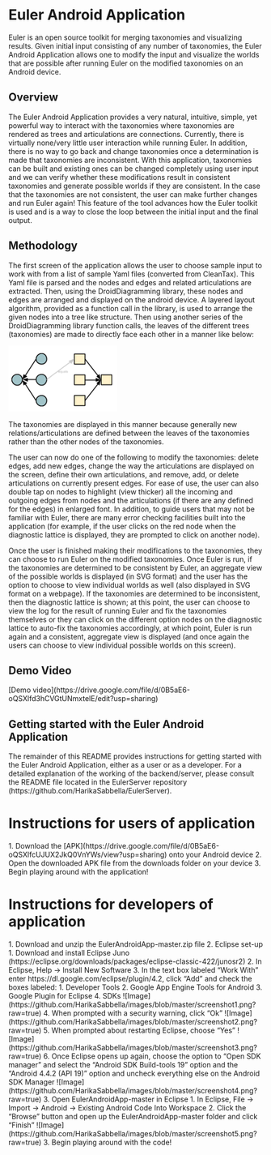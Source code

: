 <h1> Euler Android Application </h1>

Euler is an open source toolkit for merging taxonomies and visualizing results.  Given initial input consisting of any number of taxonomies, the Euler Android Application allows one to modify the input and visualize the worlds that are possible after running Euler on the modified taxonomies on an Android device.

<h2> Overview </h2>
The Euler Android Application provides a very natural, intuitive, simple, yet powerful way to interact with the taxonomies where taxonomies are rendered as trees and articulations are connections.  Currently, there is virtually none/very little user interaction while running Euler.  In addition, there is no way to go back and change taxonomies once a determination is made that taxonomies are inconsistent.  With this application, taxonomies can be built and existing ones can be changed completely using user input and we can verify whether these modifications result in consistent taxonomies and generate possible worlds if they are consistent.  In the case that the taxonomies are not consistent, the user can make further changes and run Euler again!   This feature of the tool advances how the Euler toolkit is used and is a way to close the loop between the initial input and the final output.

<h2> Methodology </h2>
The first screen of the application allows the user to choose sample input to work with from a list of sample Yaml files (converted from CleanTax).   This Yaml file is parsed and the nodes and edges and related articulations are extracted. Then, using the DroidDiagramming library, these nodes and edges are arranged and displayed on the android device. A layered layout algorithm, provided as a function call in the library, is used to arrange the given nodes into a tree like structure.  Then using another series of the DroidDiagramming library function calls, the leaves of the different trees (taxonomies) are made to directly face each other in a manner like below:

![Image](https://github.com/HarikaSabbella/images/blob/master/graph.png?raw=true)

The taxonomies are displayed in this manner because generally new relations/articulations are defined between the leaves of the taxonomies rather than the other nodes of the taxonomies.  

The user can now do one of the following to modify the taxonomies:  delete edges, add new edges, change the way the articulations are displayed on the screen, define their own articulations, and remove, add, or delete articulations on currently present edges.  For ease of use, the user can also double tap on nodes to highlight (view thicker) all the incoming and outgoing edges from nodes and the articulations (if there are any defined for the edges) in enlarged font.   In addition, to guide users that may not be familiar with Euler, there are many error checking facilities built into the application (for example, if the user clicks on the red node when the diagnostic lattice is displayed, they are prompted to click on another node).

Once the user is finished making their modifications to the taxonomies, they can choose to run Euler on the modified taxonomies.   Once Euler is run, if the taxonomies are determined to be consistent by Euler, an aggregate view of the possible worlds is displayed (in SVG format) and the user has the option to choose to view individual worlds as well (also displayed in SVG format on a webpage).  If the taxonomies are determined to be inconsistent, then the diagnostic lattice is shown; at this point, the user can choose to view the log for the result of running Euler and fix the taxonomies themselves or they can click on the different option nodes on the diagnostic lattice to auto-fix the taxonomies accordingly, at which point, Euler is run again and a consistent, aggregate view is displayed (and once again the users can choose to view individual possible worlds on this screen). 

<h2> Demo Video </h2>
[Demo video](https://drive.google.com/file/d/0B5aE6-oQSXlfd3hCVGtUNmxtelE/edit?usp=sharing)

<h2> Getting started with the Euler Android Application </h2>
The remainder of this README provides instructions for getting started with the Euler Android Application, either as a user or as a developer.  For a detailed explanation of the working of the backend/server, please consult the README file located in the EulerServer repository (https://github.com/HarikaSabbella/EulerServer). 

<h1> Instructions for users of application </h1> 
1. Download the [APK](https://drive.google.com/file/d/0B5aE6-oQSXlfcUJUX2JkQ0VnYWs/view?usp=sharing) onto your Android device
2. Open the downloaded APK file from the downloads folder on your device 
3. Begin playing around with the application!

<h1> Instructions for developers of application </h1>
1. Download and unzip the EulerAndroidApp-master.zip file
2. Eclipse set-up
    1. Download and install Eclipse Juno (https://eclipse.org/downloads/packages/eclipse-classic-422/junosr2)
    2. In Eclipse, Help -> Install New Software
    3. In the text box labeled “Work With” enter https://dl.google.com/eclipse/plugin/4.2, click “Add” and check the boxes labeled:
        1. Developer Tools
        2. Google App Engine Tools for Android 
        3. Google Plugin for Eclipse 
        4. SDKs 
        ![Image](https://github.com/HarikaSabbella/images/blob/master/screenshot1.png?raw=true)
    4. When prompted with a security warning, click “Ok”
        ![Image](https://github.com/HarikaSabbella/images/blob/master/screenshot2.png?raw=true)
    5. When prompted about restarting Eclipse, choose “Yes”
        ![Image](https://github.com/HarikaSabbella/images/blob/master/screenshot3.png?raw=true)
    6. Once Eclipse opens up again, choose the option to “Open SDK manager” and select the “Android SDK Build-tools 19” option and the “Android 4.4.2 (API 19)” option and uncheck everything else on the Android SDK Manager
        ![Image](https://github.com/HarikaSabbella/images/blob/master/screenshot4.png?raw=true)
3. Open EulerAndroidApp-master in Eclipse
    1. In Eclipse, File -> Import -> Android -> Existing Android Code Into Workspace
    2. Click the “Browse” button and open up the EulerAndroidApp-master folder and click “Finish”
        ![Image](https://github.com/HarikaSabbella/images/blob/master/screenshot5.png?raw=true)
    3. Begin playing around with the code!



